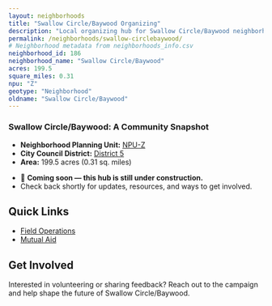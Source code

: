 ```yaml
---
layout: neighborhoods
title: "Swallow Circle/Baywood Organizing"
description: "Local organizing hub for Swallow Circle/Baywood neighborhood. Connect with field operations, mutual aid, and community organizing efforts."
permalink: /neighborhoods/swallow-circlebaywood/
# Neighborhood metadata from neighborhoods_info.csv
neighborhood_id: 186
neighborhood_name: "Swallow Circle/Baywood"
acres: 199.5
square_miles: 0.31
npu: "Z"
geotype: "Neighborhood"
oldname: "Swallow Circle/Baywood"
---
```


### **Swallow Circle/Baywood: A Community Snapshot**

  * **Neighborhood Planning Unit:** [NPU-Z](https://www.atlantaga.gov/government/departments/city-planning/neighborhood-planning-units/neighborhood-and-npu-contacts)
  * **City Council District:** [District 5](https://citycouncil.atlantaga.gov/council-members/antonio-lewis)
  * **Area:** 199.5 acres (0.31 sq. miles)

- 🚧 **Coming soon — this hub is still under construction.**
- Check back shortly for updates, resources, and ways to get involved.

## Quick Links

- [Field Operations](./field-ops/)
- [Mutual Aid](./mutual-aid/)

## Get Involved

Interested in volunteering or sharing feedback? Reach out to the campaign and help shape the future of Swallow Circle/Baywood.
